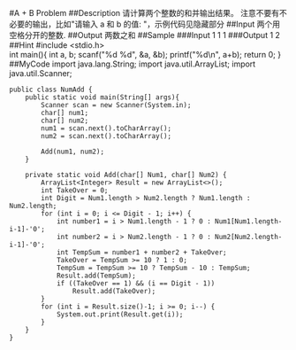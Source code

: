 #A + B Problem
##Description
请计算两个整数的和并输出结果。
注意不要有不必要的输出，比如"请输入 a 和 b 的值: "，示例代码见隐藏部分
##Input
两个用空格分开的整数.
##Output
两数之和
##Sample
###Input 1
    1 1
###Output 1
    2
##Hint
    #include <stdio.h>    
    int main(){
        int a, b;
        scanf("%d %d", &a, &b);
        printf("%d\n", a+b);
        return 0;
    }
##MyCode
    import java.lang.String;
    import java.util.ArrayList;
    import java.util.Scanner;
    
    
    public class NumAdd {
        public static void main(String[] args){
            Scanner scan = new Scanner(System.in);
            char[] num1;
            char[] num2;
            num1 = scan.next().toCharArray();
            num2 = scan.next().toCharArray();
    
            Add(num1, num2);
        }
    
        private static void Add(char[] Num1, char[] Num2) {
            ArrayList<Integer> Result = new ArrayList<>();
            int TakeOver = 0;
            int Digit = Num1.length > Num2.length ? Num1.length : Num2.length;
            for (int i = 0; i <= Digit - 1; i++) {
                int number1 = i > Num1.length - 1 ? 0 : Num1[Num1.length-i-1]-'0';
                int number2 = i > Num2.length - 1 ? 0 : Num2[Num2.length-i-1]-'0';
                int TempSum = number1 + number2 + TakeOver;
                TakeOver = TempSum >= 10 ? 1 : 0;
                TempSum = TempSum >= 10 ? TempSum - 10 : TempSum;
                Result.add(TempSum);
                if ((TakeOver == 1) && (i == Digit - 1))
                    Result.add(TakeOver);
            }
            for (int i = Result.size()-1; i >= 0; i--) {
                System.out.print(Result.get(i));
            }
        }
    }
